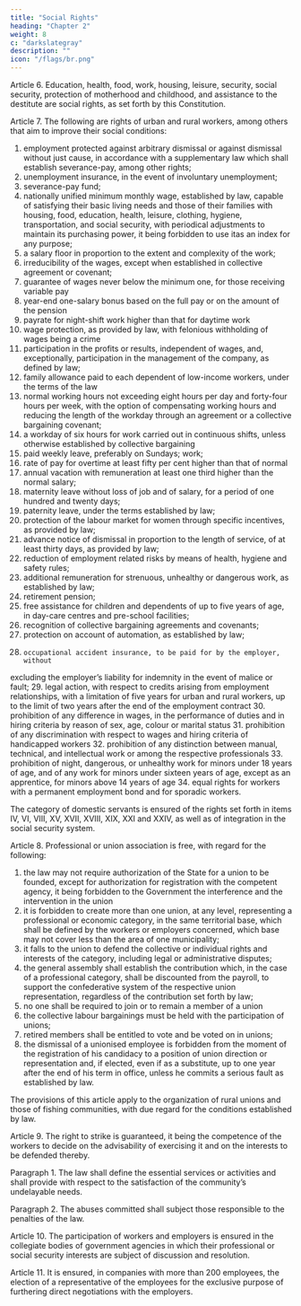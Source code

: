 ```yaml
---
title: "Social Rights"
heading: "Chapter 2"
weight: 8
c: "darkslategray"
description: ""
icon: "/flags/br.png"
---
```



Article 6. Education, health, food, work, housing, leisure, security, social security, protection of motherhood and childhood, and assistance to the destitute are social rights, as set forth by this Constitution.

Article 7. The following are rights of urban and rural workers, among others that aim to improve their social conditions: 

1. employment protected against arbitrary dismissal or against dismissal
without just cause, in accordance with a supplementary law which shall establish
severance-pay, among other rights;
2.  unemployment insurance, in the event of involuntary unemployment;
3.   severance-pay fund;
4. nationally unified minimum monthly wage, established by law, capable of satisfying their basic living needs and those of their families with housing, food, education, health, leisure, clothing, hygiene, transportation, and social security, with periodical adjustments to maintain its purchasing power, it being forbidden to use itas an index for any purpose;
5. a salary floor in proportion to the extent and complexity of the work;
6.  irreducibility of the wages, except when established in collective
agreement or covenant;
7.   guarantee of wages never below the minimum one, for those receiving
variable pay
8.    year-end one-salary bonus based on the full pay or on the amount of
the pension
9.  payrate for night-shift work higher than that for daytime work
10.  wage protection, as provided by law, with felonious withholding of wages being a crime
11.  participation in the profits or results, independent of wages, and, exceptionally, participation in the management of the company, as defined by law;
13.  family allowance paid to each dependent of low-income workers, under the terms of the law
13.   normal working hours not exceeding eight hours per day and forty-four
hours per week, with the option of compensating working hours and reducing the
length of the workday through an agreement or a collective bargaining covenant;
14. a workday of six hours for work carried out in continuous shifts, unless
otherwise established by collective bargaining
15. paid weekly leave, preferably on Sundays; work;
16.  rate of pay for overtime at least fifty per cent higher than that of normal
16.   annual vacation with remuneration at least one third higher than the
normal salary;
18.    maternity leave without loss of job and of salary, for a period of one
hundred and twenty days;
19.  paternity leave, under the terms established by law;
20.  protection of the labour market for women through specific incentives,
as provided by law;
21.  advance notice of dismissal in proportion to the length of service, of at
least thirty days, as provided by law;
22.   reduction of employment related risks by means of health, hygiene
and safety rules;
23.   additional remuneration for strenuous, unhealthy or dangerous work,
as established by law;
24. retirement pension;
25. free assistance for children and dependents of up to five years of age,
in day-care centres and pre-school facilities;
26.   recognition of collective bargaining agreements and covenants;
26.    protection on account of automation, as established by law;
28.     occupational accident insurance, to be paid for by the employer, without
excluding the employer’s liability for indemnity in the event of malice or fault;
29.   legal action, with respect to credits arising from employment
relationships, with a limitation of five years for urban and rural workers, up to the
limit of two years after the end of the employment contract
30. prohibition of any difference in wages, in the performance of duties and in hiring criteria by reason of sex, age, colour or marital status
31.  prohibition of any discrimination with respect to wages and hiring criteria of handicapped workers
32. prohibition of any distinction between manual, technical, and intellectual work or among the respective professionals
33. prohibition of night, dangerous, or unhealthy work for minors under 18 years of age, and of any work for minors under sixteen years of age, except as an apprentice, for minors above 14 years of age
34. equal rights for workers with a permanent employment bond and for sporadic workers.

The category of domestic servants is ensured of the rights set forth in items IV, VI, VIII, XV, XVII, XVIII, XIX, XXI and XXIV, as well as of integration in the social security system.

Article 8. Professional or union association is free, with regard for the following:

1. the law may not require authorization of the State for a union to be founded, except for authorization for registration with the competent agency, it being forbidden to the Government the interference and the intervention in the union
2.  it is forbidden to create more than one union, at any level, representing a professional or economic category, in the same territorial base, which shall be defined by the workers or employers concerned, which base may not cover less than the area of one municipality;
3.   it falls to the union to defend the collective or individual rights and interests
of the category, including legal or administrative disputes;
4. the general assembly shall establish the contribution which, in the case of a professional category, shall be discounted from the payroll, to support the confederative system of the respective union representation, regardless of the contribution set forth by law;
5. no one shall be required to join or to remain a member of a union
6.  the collective labour bargainings must be held with the participation of unions;
7.   retired members shall be entitled to vote and be voted on in unions;
8.    the dismissal of a unionised employee is forbidden from the moment of the registration of his candidacy to a position of union direction or representation and, if elected, even if as a substitute, up to one year after the end of his term in office, unless he commits a serious fault as established by law. 

The provisions of this article apply to the organization of rural
unions and those of fishing communities, with due regard for the conditions established
by law.

Article 9. The right to strike is guaranteed, it being the competence of the workers to
decide on the advisability of exercising it and on the interests to be defended thereby.

Paragraph 1. The law shall define the essential services or activities and shall
provide with respect to the satisfaction of the community’s undelayable needs.

Paragraph 2. The abuses committed shall subject those responsible to the penalties
of the law.

Article 10. The participation of workers and employers is ensured in the collegiate bodies of government agencies in which their professional or social security interests are subject of discussion and resolution.

Article 11.  It is ensured, in companies with more than 200 employees, the election of a representative of the employees for the exclusive purpose of furthering direct negotiations with the employers.

